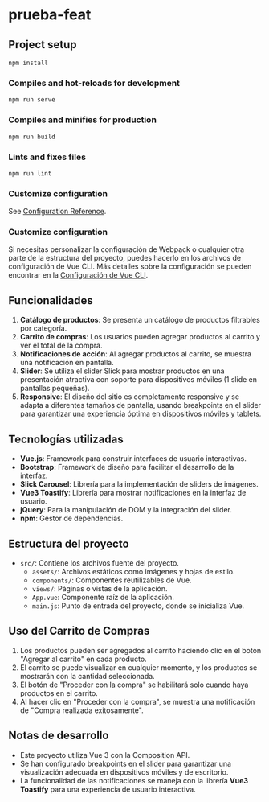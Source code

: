 # prueba-feat

## Project setup
```
npm install
```

### Compiles and hot-reloads for development
```
npm run serve
```

### Compiles and minifies for production
```
npm run build
```

### Lints and fixes files
```
npm run lint
```

### Customize configuration
See [Configuration Reference](https://cli.vuejs.org/config/).

### Customize configuration

Si necesitas personalizar la configuración de Webpack o cualquier otra parte de la estructura del proyecto, puedes hacerlo en los archivos de configuración de Vue CLI. Más detalles sobre la configuración se pueden encontrar en la [Configuración de Vue CLI](https://cli.vuejs.org/config/).

## Funcionalidades

1. **Catálogo de productos**: Se presenta un catálogo de productos filtrables por categoría.
2. **Carrito de compras**: Los usuarios pueden agregar productos al carrito y ver el total de la compra.
3. **Notificaciones de acción**: Al agregar productos al carrito, se muestra una notificación en pantalla.
4. **Slider**: Se utiliza el slider Slick para mostrar productos en una presentación atractiva con soporte para dispositivos móviles (1 slide en pantallas pequeñas).
5. **Responsive**: El diseño del sitio es completamente responsive y se adapta a diferentes tamaños de pantalla, usando breakpoints en el slider para garantizar una experiencia óptima en dispositivos móviles y tablets.

## Tecnologías utilizadas

- **Vue.js**: Framework para construir interfaces de usuario interactivas.
- **Bootstrap**: Framework de diseño para facilitar el desarrollo de la interfaz.
- **Slick Carousel**: Librería para la implementación de sliders de imágenes.
- **Vue3 Toastify**: Librería para mostrar notificaciones en la interfaz de usuario.
- **jQuery**: Para la manipulación de DOM y la integración del slider.
- **npm**: Gestor de dependencias.

## Estructura del proyecto

- `src/`: Contiene los archivos fuente del proyecto.
  - `assets/`: Archivos estáticos como imágenes y hojas de estilo.
  - `components/`: Componentes reutilizables de Vue.
  - `views/`: Páginas o vistas de la aplicación.
  - `App.vue`: Componente raíz de la aplicación.
  - `main.js`: Punto de entrada del proyecto, donde se inicializa Vue.

## Uso del Carrito de Compras

1. Los productos pueden ser agregados al carrito haciendo clic en el botón "Agregar al carrito" en cada producto.
2. El carrito se puede visualizar en cualquier momento, y los productos se mostrarán con la cantidad seleccionada.
3. El botón de "Proceder con la compra" se habilitará solo cuando haya productos en el carrito.
4. Al hacer clic en "Proceder con la compra", se muestra una notificación de "Compra realizada exitosamente".

## Notas de desarrollo

- Este proyecto utiliza Vue 3 con la Composition API.
- Se han configurado breakpoints en el slider para garantizar una visualización adecuada en dispositivos móviles y de escritorio.
- La funcionalidad de las notificaciones se maneja con la librería **Vue3 Toastify** para una experiencia de usuario interactiva.
